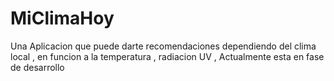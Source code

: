 # MiClimaHoy
Una Aplicacion que puede darte recomendaciones dependiendo del clima local , en funcion a la temperatura , radiacion UV , Actualmente esta en fase de desarrollo
